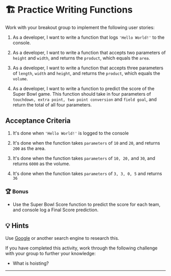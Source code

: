 # 🏗️ Practice Writing Functions

Work with your breakout group to implement the following user stories:

1. As a developer, I want to write a function that logs ```'Hello World!'``` to the console.

2. As a developer, I want to write a function that accepts two parameters of ```height``` and ```width```, and returns the ```product```, which equals the ```area```.

3. As a developer, I want to write a function that accepts three parameters of ```length```, ```width``` and ```height```, and returns the ```product```, which equals the ```volume```.

4. As a developer, I want to write a function to predict the score of the Super Bowl game. This function should take in four parameters of ```touchdown, extra point, two point conversion``` and ```field goal```, and return the total of all four parameters.

## Acceptance Criteria

1. It's done when ```'Hello World!'``` is logged to the console

2. It's done when the function takes ```parameters``` of ```10``` and ```20```, and returns ```200``` as the area.

3. It's done when the function takes ```parameters``` of ```10, 20,``` and ```30```, and returns ```6000``` as the volume.

4. It's done when the function takes ```parameters``` of ```3, 3, 0, 5``` and returns ```36```

### 🏆 Bonus

* Use the Super Bowl Score function to predict the score for each team, and console log a Final Score prediction.

## 💡 Hints

Use [Google](https://www.google.com) or another search engine to research this.

If you have completed this activity, work through the following challenge with your group to further your knowledge:

* What is hoisting?

---
